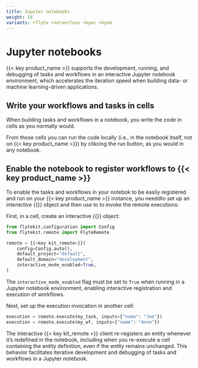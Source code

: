 ```yaml
---
title: Jupyter notebooks
weight: 18
variants: +flyte +serverless +byoc +byok
---
```


# Jupyter notebooks

{{< key product_name >}} supports the development, running, and debugging of tasks and workflows in an interactive Jupyter notebook environment, which accelerates the iteration speed when building data- or machine learning-driven applications.

## Write your workflows and tasks in cells

When building tasks and workflows in a notebook, you write the code in cells as you normally would.

From those cells you can run the code locally (i.e., in the notebook itself, not on {{< key product_name >}}) by clikcing the run button, as you would in any notebook.

## Enable the notebook to register workflows to {{< key product_name >}}

To enable the tasks and workflows in your notebok to be easily registered and run on your {{< key product_name >}} instance, you needdto set up an _interactive_ {{<key kit_remote >}} object and then use to to invoke the remote executions:

First, in a cell, create an interactive {{<key kit_remote >}}  object:

```python
from flytekit.configuration import Config
from flytekit.remote import FlyteRemote

remote = {{<key kit_remote>}}(
    config=Config.auto(),
    default_project="default",
    default_domain="development",
    interactive_mode_enabled=True,
)
```

The `interactive_mode_enabled` flag must be set to `True` when running in a Jupyter notebook environment, enabling interactive registration and execution of workflows.

Next, set up the execution invocation in another cell:

```python
execution = remote.execute(my_task, inputs={"name": "Joe"})
execution = remote.execute(my_wf, inputs={"name": "Anne"})
```

The interactive {{< key kit_remote >}} client re-registers an entity whenever it’s redefined in the notebook, including when you re-execute a cell containing the entity definition, even if the entity remains unchanged. This behavior facilitates iterative development and debugging of tasks and workflows in a Jupyter notebook.